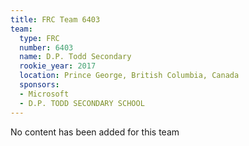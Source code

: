 ```yaml
---
title: FRC Team 6403
team:
  type: FRC
  number: 6403
  name: D.P. Todd Secondary
  rookie_year: 2017
  location: Prince George, British Columbia, Canada
  sponsors:
  - Microsoft
  - D.P. TODD SECONDARY SCHOOL
---
```


No content has been added for this team